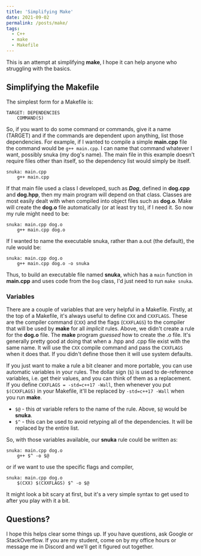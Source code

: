 ```yaml
---
title: 'Simplifying Make'
date: 2021-09-02
permalink: /posts/make/
tags:
  - C++
  - make
  - Makefile
---
```


This is an attempt at simplifying **make**, I hope it can help anyone who struggling with the basics.

## Simplifying the Makefile

The simplest form for a Makefile is:
```make
TARGET: DEPENDENCIES
	COMMAND(S)
```

So, if you want to do some command or commands, give it a name (TARGET) and if the commands are dependent upon anything, list those dependencies.
For example, if I wanted to compile a simple **main.cpp** file the command would be `g++ main.cpp`.
I can name that command whatever I want, possibly snuka (my dog's name).
The main file in this example doesn't require files other than itself, so the dependency list would simply be itself.

```make
snuka: main.cpp
	g++ main.cpp
```

If that main file used a class I developed, such as ***Dog***, defined in **dog.cpp** and **dog.hpp**, then my main program will depend on that class.
Classes are most easily dealt with when compiled into object files such as **dog.o**.
Make will create the **dog.o** file automatically (or at least try to), if I need it.
So now my rule might need to be:
```make
snuka: main.cpp dog.o
	g++ main.cpp dog.o
```

If I wanted to name the executable snuka, rather than a.out (the default), the rule would be:
```make
snuka: main.cpp dog.o
	g++ main.cpp dog.o -o snuka
```

Thus, to build an executable file named **snuka**, which has a `main` function in **main.cpp** and uses code from the `Dog` class, I'd just need to run `make snuka`.


### Variables
There are a couple of variables that are very helpful in a Makefile.
Firstly, at the top of a Makefile, it's always useful to define `CXX` and `CXXFLAGS`.
These are the compiler command (`CXX`) and the flags (`CXXFLAGS`) to the compiler that will be used by **make** for all _implicit_ rules.
Above, we didn't create a rule for the **dog.o** file.
The **make** program _guessed_ how to create the .o file.
It's generally pretty good at doing that when a .hpp and .cpp file exist with the same name.
It will use the `CXX` compile command and pass the `CXXFLAGS` when it does that.
If you didn't define those then it will use system defaults.

If you just want to make a rule a bit cleaner and more portable, you can use automatic variables in your rules.
The dollar sign (`$`) is used to de-reference variables, i.e. get their values, and you can think of them as a replacement.
If you define `CXXFLAGS = -std=c++17 -Wall`, then whenever you put `$(CXXFLAGS)` in your Makefile, it'll be replaced by `-std=c++17 -Wall` when you run **make**.

- `$@` - this _at_ variable refers to the name of the rule. Above, `$@` would be **snuka**.
- `$^` - this can be used to avoid retyping all of the dependencies. It will be replaced by the entire list.

So, with those variables available, our **snuka** rule could be written as:
```make
snuka: main.cpp dog.o
	g++ $^ -o $@
```
or if we want to use the specific flags and compiler,
```make
snuka: main.cpp dog.o
	$(CXX) $(CXXFLAGS) $^ -o $@
```

It might look a bit scary at first, but it's a very simple syntax to get used to after you play with it a bit.

## Questions?
I hope this helps clear some things up.
If you have questions, ask Google or StackOverflow.
If you are my student, come on by my office hours or message me in Discord and we'll get it figured out together.
